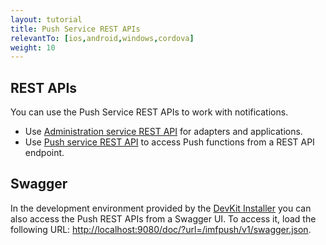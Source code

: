 ```yaml
---
layout: tutorial
title: Push Service REST APIs 
relevantTo: [ios,android,windows,cordova]
weight: 10
---
```

## REST APIs
You can use the Push Service REST APIs to work with notifications.

* Use [Administration service REST API](../../api-ref) for adapters and applications.
* Use [Push service REST API](../../api-ref) to access Push functions from a REST API endpoint.

## Swagger
In the development environment provided by the [DevKit Installer](../../installation-configuration/development/mobilefirst) you can also access the Push REST APIs from a Swagger UI. To access it, load the following URL: [http://localhost:9080/doc/?url=/imfpush/v1/swagger.json](http://localhost:9080/doc/?url=/imfpush/v1/swagger.json).


